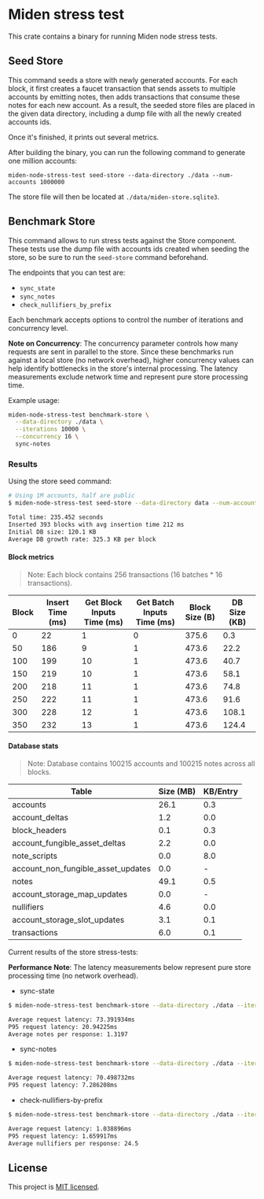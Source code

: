 # Miden stress test

This crate contains a binary for running Miden node stress tests.

## Seed Store

This command seeds a store with newly generated accounts. For each block, it first creates a faucet transaction that sends assets to multiple accounts by emitting notes, then adds transactions that consume these notes for each new account. As a result, the seeded store files are placed in the given data directory, including a dump file with all the newly created accounts ids.

Once it's finished, it prints out several metrics.

After building the binary, you can run the following command to generate one million accounts:

`miden-node-stress-test seed-store --data-directory ./data --num-accounts 1000000`

The store file will then be located at `./data/miden-store.sqlite3`.

## Benchmark Store

This command allows to run stress tests against the Store component. These tests use the dump file with accounts ids created when seeding the store, so be sure to run the `seed-store` command beforehand.

The endpoints that you can test are:
- `sync_state`
- `sync_notes`
- `check_nullifiers_by_prefix`

Each benchmark accepts options to control the number of iterations and concurrency level.

**Note on Concurrency**: The concurrency parameter controls how many requests are sent in parallel to the store. Since these benchmarks run against a local store (no network overhead), higher concurrency values can help identify bottlenecks in the store's internal processing. The latency measurements exclude network time and represent pure store processing time.

Example usage:

```bash
miden-node-stress-test benchmark-store \
  --data-directory ./data \
  --iterations 10000 \
  --concurrency 16 \
  sync-notes
```

### Results

Using the store seed command:
```bash
# Using 1M accounts, half are public
$ miden-node-stress-test seed-store --data-directory data --num-accounts 100000 --public-accounts-percentage 50

Total time: 235.452 seconds
Inserted 393 blocks with avg insertion time 212 ms
Initial DB size: 120.1 KB
Average DB growth rate: 325.3 KB per block
```

#### Block metrics

> Note: Each block contains 256 transactions (16 batches * 16 transactions).

| Block  | Insert Time (ms)   |  Get Block Inputs Time (ms)   |  Get Batch Inputs Time (ms)    | Block Size (B)     |  DB Size (KB) |
| ------ | ------------------ | ----------------------------- | ------------------------------ | ------------------ | ------------- |
| 0      | 22                 | 1                             | 0                              | 375.6              | 0.3           |
| 50     | 186                | 9                             | 1                              | 473.6              | 22.2          |
| 100    | 199                | 10                            | 1                              | 473.6              | 40.7          |
| 150    | 219                | 10                            | 1                              | 473.6              | 58.1          |
| 200    | 218                | 11                            | 1                              | 473.6              | 74.8          |
| 250    | 222                | 11                            | 1                              | 473.6              | 91.6          |
| 300    | 228                | 12                            | 1                              | 473.6              | 108.1         |
| 350    | 232                | 13                            | 1                              | 473.6              | 124.4         |

#### Database stats

> Note: Database contains 100215 accounts and 100215 notes across all blocks.

| Table                              | Size (MB)       | KB/Entry   |
| ---------------------------------- | --------------- | ---------- |
| accounts                           | 26.1            | 0.3        |
| account_deltas                     | 1.2             | 0.0        |
| block_headers                      | 0.1             | 0.3        |
| account_fungible_asset_deltas      | 2.2             | 0.0        |
| note_scripts                       | 0.0             | 8.0        |
| account_non_fungible_asset_updates | 0.0             | -          |
| notes                              | 49.1            | 0.5        |
| account_storage_map_updates        | 0.0             | -          |
| nullifiers                         | 4.6             | 0.0        |
| account_storage_slot_updates       | 3.1             | 0.1        |
| transactions                       | 6.0             | 0.1        |

Current results of the store stress-tests:

**Performance Note**: The latency measurements below represent pure store processing time (no network overhead).

- sync-state
``` bash
$ miden-node-stress-test benchmark-store --data-directory ./data --iterations 10000 --concurrency 16 sync-state

Average request latency: 73.391934ms
P95 request latency: 20.94225ms
Average notes per response: 1.3197
```

- sync-notes
``` bash
$ miden-node-stress-test benchmark-store --data-directory ./data --iterations 10000 --concurrency 16 sync-notes

Average request latency: 70.498732ms
P95 request latency: 7.286208ms
```

- check-nullifiers-by-prefix
``` bash
$ miden-node-stress-test benchmark-store --data-directory ./data --iterations 10000 --concurrency 16 check-nullifiers-by-prefix --prefixes 10

Average request latency: 1.038896ms
P95 request latency: 1.659917ms
Average nullifiers per response: 24.5
```

## License
This project is [MIT licensed](../../LICENSE).
